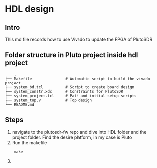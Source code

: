 # HDL design

## Intro
This md file records how to use Vivado to update the FPGA of PlutoSDR

## Folder structure in Pluto project inside hdl project
```
    .
├── Makefile               # Automatic script to build the vivado project
├── system_bd.tcl          # Script to create board design
├── system_constr.xdc      # Constraints for PlutoSDR
├── system_project.tcl     # Path and initial setup scripts
├── system_top.v           # Top design
└── README.md
```

## Steps
1. navigate to the plutosdr-fw repo and dive into HDL folder and the project folder. Find the desire platform, in my case is Pluto
2. Run the makefile
```
    make
```
3. 